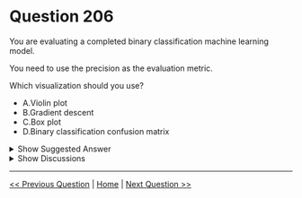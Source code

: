 # Question 206

You are evaluating a completed binary classification machine learning model.

You need to use the precision as the evaluation metric.

Which visualization should you use?

* A.Violin plot
* B.Gradient descent
* C.Box plot
* D.Binary classification confusion matrix

<details>
  <summary>Show Suggested Answer</summary>

  <strong>D</strong><br>

</details>

<details>
  <summary>Show Discussions</summary>

<blockquote><p><strong>Askme101</strong> <code>(Sat 26 Jun 2021 13:16)</code> - <em>Upvotes: 11</em></p><p>D; Confusion Matrix</p></blockquote>
<blockquote><p><strong>evangelist</strong> <code>(Mon 02 Dec 2024 13:04)</code> - <em>Upvotes: 1</em></p><p>given answer is correct</p></blockquote>
<blockquote><p><strong>fhlos</strong> <code>(Wed 27 Dec 2023 21:19)</code> - <em>Upvotes: 1</em></p><p>D - ChatGPT</p></blockquote>
<blockquote><p><strong>krishna1818</strong> <code>(Wed 29 Nov 2023 11:22)</code> - <em>Upvotes: 1</em></p><p>Its confusion matrix</p></blockquote>
<blockquote><p><strong>ahson0124</strong> <code>(Tue 15 Aug 2023 12:44)</code> - <em>Upvotes: 1</em></p><p>In exam on 2023-02-15</p></blockquote>
<blockquote><p><strong>David_Tadeu</strong> <code>(Sat 01 Oct 2022 09:19)</code> - <em>Upvotes: 1</em></p><p>The confusion matrix contains the model&#x27;s TP(True Positives), FN(False Negatives), FP(False Positives) and TN(True Negatives) so we can compute the precision as TP/models_positives=TP/(TP+FP).</p></blockquote>
<blockquote><p><strong>azurecert2021</strong> <code>(Sat 25 Dec 2021 21:26)</code> - <em>Upvotes: 4</em></p><p>given answer is correct
https://docs.microsoft.com/en-us/azure/machine-learning/classic/evaluate-model-performance#inspecting-the-evaluation-results-1</p></blockquote>

</details>

---

[<< Previous Question](question_205.md) | [Home](/index.md) | [Next Question >>](question_207.md)
